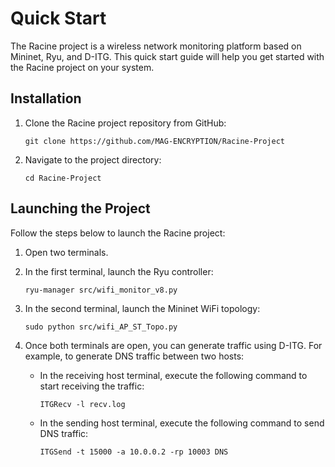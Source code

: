 # Quick Start

The Racine project is a wireless network monitoring platform based on Mininet, Ryu, and D-ITG.
This quick start guide will help you get started with the Racine project on your system.

## Installation

1. Clone the Racine project repository from GitHub:

   ```shell
   git clone https://github.com/MAG-ENCRYPTION/Racine-Project
   ```

2. Navigate to the project directory:

   ```shell
   cd Racine-Project
   ```


## Launching the Project

Follow the steps below to launch the Racine project:

1. Open two terminals.

2. In the first terminal, launch the Ryu controller:

   ```shell
   ryu-manager src/wifi_monitor_v8.py
   ```

3. In the second terminal, launch the Mininet WiFi topology:

   ```shell
   sudo python src/wifi_AP_ST_Topo.py
   ```

4. Once both terminals are open, you can generate traffic using D-ITG. For example, to generate DNS traffic between two hosts:

   - In the receiving host terminal, execute the following command to start receiving the traffic:

     ```shell
     ITGRecv -l recv.log
     ```

   - In the sending host terminal, execute the following command to send DNS traffic:

     ```shell
     ITGSend -t 15000 -a 10.0.0.2 -rp 10003 DNS
     ```
